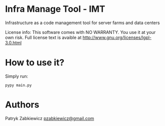 # Infra Manage Tool - IMT
Infrastructure as a code management tool for server farms and data centers

License info:
This software comes with NO WARRANTY. You use it at your own risk.
Full license text is avaible at http://www.gnu.org/licenses/lgpl-3.0.html


How to use it?
==============

Simply run:
```
pypy main.py
```

Authors
=======

Patryk Zabkiewicz pzabkiewicz@gmail.com
